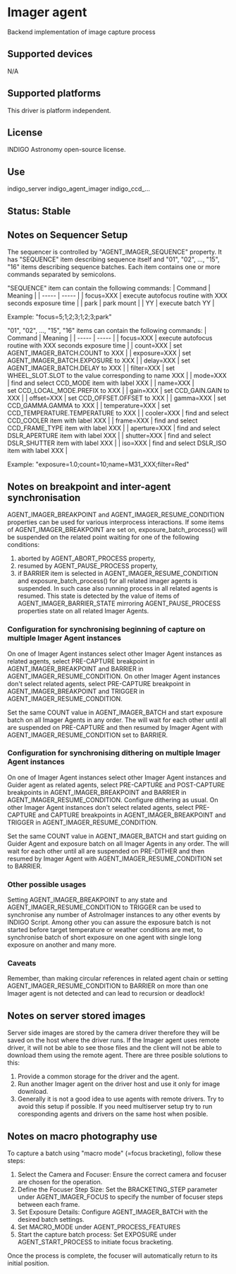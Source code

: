 # Imager agent

Backend implementation of image capture process

## Supported devices

N/A

## Supported platforms

This driver is platform independent.

## License

INDIGO Astronomy open-source license.

## Use

indigo_server indigo_agent_imager indigo_ccd_...

## Status: Stable

## Notes on Sequencer Setup

The sequencer is controlled by "AGENT_IMAGER_SEQUENCE" property. It has "SEQUENCE" item describing sequence itself and "01", "02", ..., "15", "16" items describing sequence batches. Each item contains one or more commands separated by semicolons.

"SEQUENCE" item can contain the following commands:
| Command | Meaning |
| ----- | ----- |
| focus=XXX | execute autofocus routine with XXX seconds exposure time |
| park | park mount |
| YY | execute batch YY |

Example: "focus=5;1;2;3;1;2;3;park"

"01", "02", ..., "15", "16" items can contain the following commands:
| Command | Meaning |
| ----- | ----- |
| focus=XXX | execute autofocus routine with XXX seconds exposure time |
| count=XXX | set AGENT_IMAGER_BATCH.COUNT to XXX |
| exposure=XXX | set AGENT_IMAGER_BATCH.EXPOSURE to XXX |
| delay=XXX | set AGENT_IMAGER_BATCH.DELAY to XXX |
| filter=XXX | set WHEEL_SLOT.SLOT to the value corresponding to name XXX |
| mode=XXX | find and select CCD_MODE item with label XXX |
| name=XXX | set CCD_LOCAL_MODE.PREFIX to XXX |
| gain=XXX | set CCD_GAIN.GAIN to XXX |
| offset=XXX | set CCD_OFFSET.OFFSET to XXX |
| gamma=XXX | set CCD_GAMMA.GAMMA to XXX |
| temperature=XXX | set CCD_TEMPERATURE.TEMPERATURE to XXX |
| cooler=XXX | find and select CCD_COOLER item with label XXX |
| frame=XXX | find and select CCD_FRAME_TYPE item with label XXX |
| aperture=XXX | find and select DSLR_APERTURE item with label XXX |
| shutter=XXX | find and select DSLR_SHUTTER item with label XXX |
| iso=XXX | find and select DSLR_ISO item with label XXX |

Example: "exposure=1.0;count=10;name=M31_XXX;filter=Red"

## Notes on breakpoint and inter-agent synchronisation

AGENT_IMAGER_BREAKPOINT and AGENT_IMAGER_RESUME_CONDITION properties can be used for various interprocess interactions. If some items of AGENT_IMAGER_BREAKPOINT are set on, exposure_batch_process() will be suspended on the related point waiting for one of the following conditions:

1. aborted by AGENT_ABORT_PROCESS property,
2. resumed by AGENT_PAUSE_PROCESS property,
3. if BARRIER item is selected in AGENT_IMAGER_RESUME_CONDITION and exposure_batch_process() for all related imager agents is suspended. In such case also running process in all related agents is resumed. This state is detected by the value of items of AGENT_IMAGER_BARRIER_STATE mirroring AGENT_PAUSE_PROCESS properties state on all related Imager Agents.

### Configuration for synchronising beginning of capture on multiple Imager Agent instances

On one of Imager Agent instances select other Imager Agent instances as related agents, select PRE-CAPTURE breakpoint in AGENT_IMAGER_BREAKPOINT and BARRIER in AGENT_IMAGER_RESUME_CONDITION.
On other Imager Agent instances don't select related agents, select PRE-CAPTURE breakpoint in AGENT_IMAGER_BREAKPOINT and TRIGGER in AGENT_IMAGER_RESUME_CONDITION.

Set the same COUNT value in AGENT_IMAGER_BATCH and start exposure batch on all Imager Agents in any order. The will wait for each other until all are suspended on PRE-CAPTURE and then resumed by Imager Agent with AGENT_IMAGER_RESUME_CONDITION set to BARRIER.

### Configuration for synchronising dithering on multiple Imager Agent instances

On one of Imager Agent instances select other Imager Agent instances and Guider agent as related agents, select PRE-CAPTURE and POST-CAPTURE breakpoints in AGENT_IMAGER_BREAKPOINT and BARRIER in AGENT_IMAGER_RESUME_CONDITION. Configure dithering as usual.
On other Imager Agent instances don't select related agents, select PRE-CAPTURE and CAPTURE breakpoints in AGENT_IMAGER_BREAKPOINT and TRIGGER in AGENT_IMAGER_RESUME_CONDITION.

Set the same COUNT value in AGENT_IMAGER_BATCH and start guiding on Guider Agent and exposure batch on all Imager Agents in any order. The will wait for each other until all are suspended on PRE-DITHER and then resumed by Imager Agent with AGENT_IMAGER_RESUME_CONDITION set to BARRIER.

### Other possible usages

Setting AGENT_IMAGER_BREAKPOINT to any state and AGENT_IMAGER_RESUME_CONDITION to TRIGGER can be used to synchronise any number of AstroImager instances to any other events by INDIGO Script. Among other you can assure the exposure batch is not started before target temperature or weather conditions are met, to synchronise batch of short exposure on one agent with single long exposure on another and many more.  

### Caveats

Remember, than making circular references in related agent chain or setting AGENT_IMAGER_RESUME_CONDITION to BARRIER on more than one Imager agent is not detected and can lead to recursion or deadlock!

## Notes on server stored images

Server side images are stored by the camera driver therefore they will be saved on the host where the driver runs. If the Imager agent uses remote driver, it will not be able to see those files and the client will not be able to download them using the remote agent. There are three posible solutions to this:
1. Provide a common storage for the driver and the agent.
2. Run another Imager agent on the driver host and use it only for image download.
3. Generally it is not a good idea to use agents with remote drivers. Try to avoid this setup if possible. If you need multiserver setup try to run coresponding agents and drivers on the same host when posible.

## Notes on macro photography use

To capture a batch using "macro mode" (=focus bracketing), follow these steps:

1. Select the Camera and Focuser: Ensure the correct camera and focuser are chosen for the operation.
2. Define the Focuser Step Size: Set the BRACKETING_STEP parameter under AGENT_IMAGER_FOCUS to specify the number of focuser steps between each frame.
3. Set Exposure Details: Configure AGENT_IMAGER_BATCH with the desired batch settings.
4. Set MACRO_MODE under AGENT_PROCESS_FEATURES
5. Start the capture batch process: Set EXPOSURE under AGENT_START_PROCESS to initiate focus bracketing.

Once the process is complete, the focuser will automatically return to its initial position.
